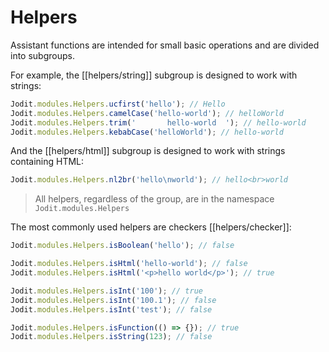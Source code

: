 # Helpers

Assistant functions are intended for small basic operations and are divided into subgroups.

For example, the [[helpers/string]] subgroup is designed to work with strings:

```js
Jodit.modules.Helpers.ucfirst('hello'); // Hello
Jodit.modules.Helpers.camelCase('hello-world'); // helloWorld
Jodit.modules.Helpers.trim('       hello-world  '); // hello-world
Jodit.modules.Helpers.kebabCase('helloWorld'); // hello-world
```

And the [[helpers/html]] subgroup is designed to work with strings containing HTML:

```js
Jodit.modules.Helpers.nl2br('hello\nworld'); // hello<br>world
```

> All helpers, regardless of the group, are in the namespace `Jodit.modules.Helpers`

The most commonly used helpers are checkers [[helpers/checker]]:

```js
Jodit.modules.Helpers.isBoolean('hello'); // false

Jodit.modules.Helpers.isHtml('hello-world'); // false
Jodit.modules.Helpers.isHtml('<p>hello world</p>'); // true

Jodit.modules.Helpers.isInt('100'); // true
Jodit.modules.Helpers.isInt('100.1'); // false
Jodit.modules.Helpers.isInt('test'); // false

Jodit.modules.Helpers.isFunction(() => {}); // true
Jodit.modules.Helpers.isString(123); // false
```
